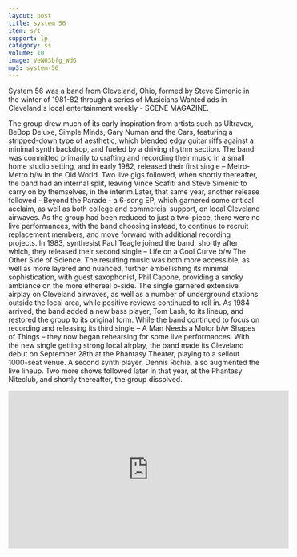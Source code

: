 ```yaml
---
layout: post
title: system 56
item: s/t
support: lp
category: ss
volume: 10
image: VeN63bfg_WdG
mp3: system-56
---
```


System 56 was a band from Cleveland, Ohio, formed by Steve Simenic in the winter of 1981-82 through a series of Musicians Wanted ads in Cleveland's local entertainment weekly - SCENE MAGAZINE.

The group drew much of its early inspiration from artists such as Ultravox, BeBop Deluxe, Simple Minds, Gary Numan and the Cars, featuring a stripped-down type of aesthetic, which blended edgy guitar riffs against a minimal synth backdrop, and fueled by a driving rhythm section. The band was committed primarily to crafting and recording their music in a small home studio setting, and in early 1982, released their first single – Metro- Metro b/w In the Old World. Two live gigs followed, when shortly thereafter, the band had an internal split, leaving Vince Scafiti and Steve Simenic to carry on by themselves, in the interim.Later, that same year, another release followed - Beyond the Parade - a 6-song EP, which garnered some critical acclaim, as well as both college and commercial support, on local Cleveland airwaves. As the group had been reduced to just a two-piece, there were no live performances, with the band choosing instead, to continue to recruit replacement members, and move forward with additional recording projects. In 1983, synthesist Paul Teagle joined the band, shortly after which, they released their second single – Life on a Cool Curve b/w The Other Side of Science. The resulting music was both more accessible, as well as more layered and nuanced, further embellishing its minimal sophistication, with guest saxophonist, Phil Capone, providing a smoky ambiance on the more ethereal b-side. The single garnered extensive airplay on Cleveland airwaves, as well as a number of underground stations outside the local area, while positive reviews continued to roll in. As 1984 arrived, the band added a new bass player, Tom Lash, to its lineup, and restored the group to its original form. While the band continued to focus on recording and releasing its third single – A Man Needs a Motor b/w Shapes of Things – they now began rehearsing for some live performances. With the new single getting strong local airplay, the band made its Cleveland debut on September 28th at the Phantasy Theater, playing to a sellout 1000-seat venue. A second synth player, Dennis Richie, also augmented the live lineup. Two more shows followed later in that year, at the Phantasy Niteclub, and shortly thereafter, the group dissolved.

<iframe width="560" height="315" src="https://www.youtube.com/embed/BHfxOzaOZGg" title="YouTube video player" frameborder="0" allow="accelerometer; autoplay; clipboard-write; encrypted-media; gyroscope; picture-in-picture" allowfullscreen></iframe>
